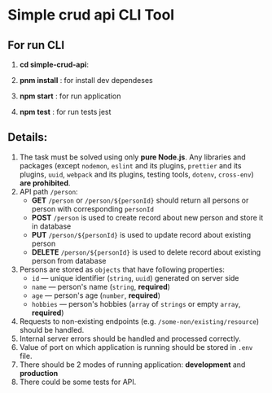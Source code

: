 # Simple crud api CLI Tool

## For run CLI

1.  **cd simple-crud-api**: 
   
2.  **pnm install** : for install dev dependeses

3.  **npm start** : for run application

4.  **npm test** : for run tests jest

## Details:

 1. The task must be solved using only **pure Node.js**. Any libraries and packages (except `nodemon`, `eslint` and its plugins, `prettier` and its plugins, `uuid`, `webpack` and its plugins, testing tools, `dotenv`, `cross-env`) **are prohibited**.
2. API path `/person`:
    * **GET** `/person` or `/person/${personId}` should return all persons or person with corresponding `personId`
    * **POST** `/person` is used to create record about new person and store it in database
    * **PUT** `/person/${personId}` is used to update record about existing person
    * **DELETE** `/person/${personId}` is used to delete record about existing person from database
3. Persons are stored as `objects` that have following properties:
    * `id` — unique identifier (`string`, `uuid`) generated on server side
    * `name` — person's name (`string`, **required**)
    * `age` — person's age (`number`, **required**)
    * `hobbies` — person's hobbies (`array` of `strings` or empty `array`, **required**)
4. Requests to non-existing endpoints (e.g. `/some-non/existing/resource`) should be handled.
5. Internal server errors should be handled and processed correctly.
6. Value of port on which application is running should be stored in `.env` file.
7. There should be 2 modes of running application: **development** and **production**
8. There could be some tests for API.


